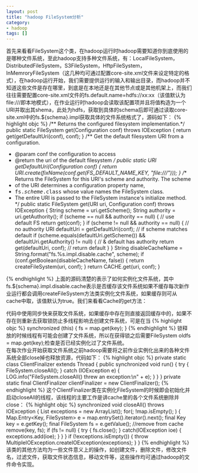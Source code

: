 ```yaml
---
layout: post
title: "hadoop FileSystem分析"
category: 
- hadoop
tags: []
---
```






首先来看看FileSystem这个类，在hadoop运行时hadoop需要知道你到底使用的是哪种文件系统，至此hadoop支持多种文件系统，有：LocalFileSystem，DistributedFileSystem，S3FileSystem，HftpFileSystem，InMemroryFileSystem（这几种均可通过配置core-site.xml文件来设定特定的格式），在hadoop运行开始，我们需要提供运行的输入和输出目录，而hadoop并不知道这些文件是存在哪里，到底是在本地还是在其他节点或是其他机架上，而我们往往需要配置core-site.xml文件的fs.default.name=hdfs://xx:xx（该值默认为file:///即本地模式），在作业运行时hadoop会读取该配置项并且将值构造为一个URI并取出其shema，此处为hdfs，获取到具体的schema后即可通过读取core-site.xml中的fs.${schema}.impl获取具体的文件系统格式了，源码如下：
{% highlight objc %}
/** Returns the configured filesystem implementation.*/
public static FileSystem get(Configuration conf) throws IOException {
	return get(getDefaultUri(conf), conf);
}
/** Get the default filesystem URI from a configuration.
   * @param conf the configuration to access
   * @return the uri of the default filesystem
*/
public static URI getDefaultUri(Configuration conf) {
	return URI.create(fixName(conf.get(FS_DEFAULT_NAME_KEY, "file:///")));
}
/** Returns the FileSystem for this URI's scheme and authority.  The scheme
   * of the URI determines a configuration property name,
   * <tt>fs.<i>scheme</i>.class</tt> whose value names the FileSystem class.
   * The entire URI is passed to the FileSystem instance's initialize method.
*/
public static FileSystem get(URI uri, Configuration conf) throws IOException {
	String scheme = uri.getScheme();
	String authority = uri.getAuthority();
	if (scheme == null && authority == null) {     // use default FS
		return get(conf);
	}
	if (scheme != null && authority == null) {     // no authority
		URI defaultUri = getDefaultUri(conf);
		// if scheme matches default
		if (scheme.equals(defaultUri.getScheme()) && defaultUri.getAuthority() != null) {  // & default has authority
			return get(defaultUri, conf);              // return default
		}
	}
	String disableCacheName = String.format("fs.%s.impl.disable.cache", scheme);
    	if (conf.getBoolean(disableCacheName, false)) {
      		return createFileSystem(uri, conf);
    	}
    	return CACHE.get(uri, conf);
}


{% endhighlight %}
上面的源码清楚的表示了如何实例化文件系统，其中fs.${schema}.impl.disable.cache表示是否缓存该文件系统如果不缓存每次新作业运行都会调用createFileSystem方法类实例化文件系统，如果缓存则可从cache中取，该值默认为true。我们来看看Cache的get方法：

代码中使用同步快来获取文件系统，如果缓存中存在则直接返回缓存中的，如果不存在则重新去获取锁防止多线程影响去创建文件系统，可是在当
{% highlight objc %}
synchronized (this) {
        fs = map.get(key);
}
{% endhighlight %}
锁释放的时候线程有可能会创建了文件系统，所以在获得锁之后需要FileSystem oldfs = map.get(key);检查是否已经实例化过了文件系统。</br>
在每次作业开始获取文件系统之前hadoop需要将之前作业实例化出来的各种文件系统全部close掉也释放资源，代码如下：
{% highlight objc %}
private static class ClientFinalizer extends Thread {
    	public synchronized void run() {
      		try {
        			FileSystem.closeAll();
      		} catch (IOException e) {
        			LOG.info("FileSystem.closeAll() threw an exception:\n" + e);
     		}
   	}
}
private static final ClientFinalizer clientFinalizer = new ClientFinalizer();
{% endhighlight %}
这个ClientFinalizer类在实例化FileSystem的时候即会初始化并启动closeAll的线程，该线程的主要工作是讲cache里的各个文件系统删除并close：
{% highlight objc %}
synchronized void closeAll() throws IOException {
      	List<IOException> exceptions = new ArrayList<IOException>();
      	for(; !map.isEmpty(); ) {
        		Map.Entry<Key, FileSystem> e = map.entrySet().iterator().next();
        		final Key key = e.getKey();
        		final FileSystem fs = e.getValue();
        		//remove from cache
        		remove(key, fs);
        		if (fs != null) {
          			try {
            			fs.close();
         			}
          			catch(IOException ioe) {
            			exceptions.add(ioe);
          			}
       		}
      	}
      	if (!exceptions.isEmpty()) {
        		throw MultipleIOException.createIOException(exceptions);
      	}
}
{% endhighlight %}
该类的其他方法均为一些文件意义上的操作，如创建文件，删除文件，修改文件名，过滤文件，获取文件状态信息，移动文件等，这些操作均可通过hadoop的文件命令实现。